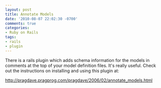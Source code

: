 ```yaml
---
layout: post
title: Annotate Models
date: '2010-08-07 22:02:30 -0700'
comments: true
categories:
- Ruby on Rails
tags:
- rails
- plugin
---
```


There is a rails plugin which adds schema information for the models in
comments at the top of your model definition files. It's really useful. Check
out the instructions on installing and using this plugin at:

http://pragdave.pragprog.com/pragdave/2006/02/annotate_models.html
